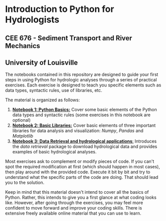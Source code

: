 # Introduction to Python for Hydrologists
## CEE 676 - Sediment Transport and River Mechanics
## University of Louisville

The notebooks contained in this repository are designed to guide your first steps in using Python for hydrologic analyses through a series of practical exercises. Each exercise is designed to teach you specific elements such as   data types, syntactic rules, use of libraries, etc.  

The material is organized as follows:

1. [**Notebook 1: Python Basics:**](https://github.com/ArlexMR/CEE_694_Python_Lecture/blob/main/Exercises/01_PythonBasics_Exercises.ipynb) Cover some basic elements of the Python data types and syntactic rules (some exercises in this notebook are optional)
2. [**Notebook 2: Basic Libraries:**](https://github.com/ArlexMR/CEE_694_Python_Lecture/blob/main/Exercises/02_Basic_Libraries_Exercises.ipynb) Cover basic elements of three important libraries for data analysis and visualization: *Numpy*, *Pandas* and *Matplotlib*
3. [**Notebook 3: Data Retrieval and hydrological applications**:](https://github.com/ArlexMR/CEE_694_Python_Lecture/blob/main/Exercises/03_HydroDataRetriev%26Manip.ipynb) Introduces the *data retrieval* package to download hydrological data and provides examples of basic hydrological analyses.     

Most exercises ask to complement or modify pieces of code. If you can't spot the required modification at first (which should happen in most cases), then play around with the provided code. Execute it bit by bit and try to understand what the specific parts of the code are doing. That should lead you to the solution.  

Keep in mind that this material doesn't intend to cover all the basics of Python. Rather, this intends to give you a first glance at what coding looks like. However, after going through the exercises, you may feel more confident to move forward and improve your coding skills. There is extensive freely available online material that you can use to learn.   
